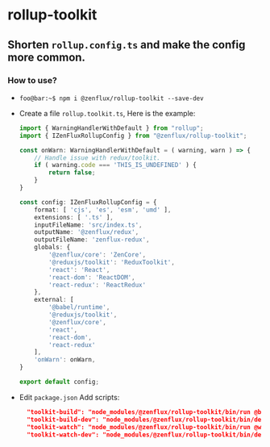 # rollup-toolkit
Shorten `rollup.config.ts` and make the config more common.
---
### How to use?

- 
  ```console
  foo@bar:~$ npm i @zenflux/rollup-toolkit --save-dev
  ```

-
  Create a file `rollup.toolkit.ts`, Here is the example:

  ```ts
  import { WarningHandlerWithDefault } from "rollup";
  import { IZenFluxRollupConfig } from "@zenflux/rollup-toolkit";

  const onWarn: WarningHandlerWithDefault = ( warning, warn ) => {
      // Handle issue with redux/toolkit.
      if ( warning.code === 'THIS_IS_UNDEFINED' ) {
          return false;
      }
  }

  const config: IZenFluxRollupConfig = {
      format: [ 'cjs', 'es', 'esm', 'umd' ],
      extensions: [ '.ts' ],
      inputFileName: 'src/index.ts',
      outputName: '@zenflux/redux',
      outputFileName: 'zenflux-redux',
      globals: {
          '@zenflux/core': 'ZenCore',
          '@reduxjs/toolkit': 'ReduxToolkit',
          'react': 'React',
          'react-dom': 'ReactDOM',
          'react-redux': 'ReactRedux'
      },
      external: [
          '@babel/runtime',
          '@reduxjs/toolkit',
          '@zenflux/core',
          'react',
          'react-dom',
          'react-redux'
      ],
      'onWarn': onWarn,
  }

  export default config;

  ```
- Edit `package.json`
  Add scripts:
  ```json
	"toolkit-build": "node_modules/@zenflux/rollup-toolkit/bin/run @build",
	"toolkit-build-dev": "node_modules/@zenflux/rollup-toolkit/bin/dev @build",
	"toolkit-watch": "node_modules/@zenflux/rollup-toolkit/bin/run @watch",
	"toolkit-watch-dev": "node_modules/@zenflux/rollup-toolkit/bin/dev @watch"
  ```
  
